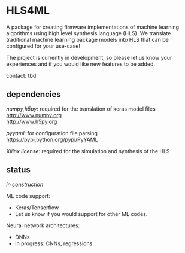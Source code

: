 # HLS4ML

A package for creating firmware implementations of machine learning algorithms using high level synthesis language (HLS).  We translate traditional machine learning package models into HLS that can be configured for your use-case!

The project is currently in development, so please let us know your experiences and if you would like new features to be added.  

contact: tbd

## dependencies

_numpy,h5py_: required for the translation of keras model files <br/>
http://www.numpy.org <br/>
http://www.h5py.org <br/>

_pyyaml_: for configuration file parsing <br/>
https://pypi.python.org/pypi/PyYAML <br/>

_Xilinx license_: required for the simulation and synthesis of the HLS

## status

*in construction* 

ML code support: 
   * Keras/Tensorflow
   * Let us know if you would support for other ML codes.  

Neural network architectures:
   * DNNs 
   * in progress: CNNs, regressions

